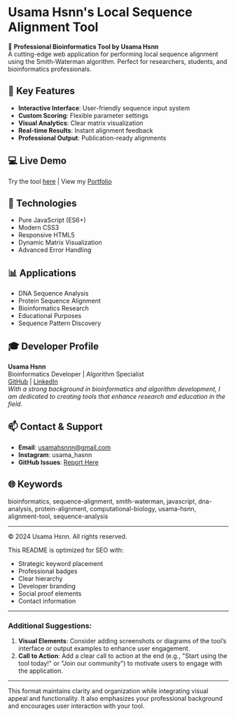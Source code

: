 

# Usama Hsnn's Local Sequence Alignment Tool

🧬 **Professional Bioinformatics Tool by Usama Hsnn**  
A cutting-edge web application for performing local sequence alignment using the Smith-Waterman algorithm. Perfect for researchers, students, and bioinformatics professionals.

## 🌟 Key Features
- **Interactive Interface**: User-friendly sequence input system
- **Custom Scoring**: Flexible parameter settings
- **Visual Analytics**: Clear matrix visualization
- **Real-time Results**: Instant alignment feedback
- **Professional Output**: Publication-ready alignments

## 💻 Live Demo
Try the tool [here]() | View my [Portfolio](#https://portfolio-usama-sage.vercel.app/)

## 🔧 Technologies
- Pure JavaScript (ES6+)
- Modern CSS3
- Responsive HTML5
- Dynamic Matrix Visualization
- Advanced Error Handling

## 📊 Applications
- DNA Sequence Analysis
- Protein Sequence Alignment
- Bioinformatics Research
- Educational Purposes
- Sequence Pattern Discovery

## 🎓 Developer Profile
**Usama Hsnn**  
Bioinformatics Developer | Algorithm Specialist  
[GitHub](#) | [LinkedIn](#)  
*With a strong background in bioinformatics and algorithm development, I am dedicated to creating tools that enhance research and education in the field.*

## 📫 Contact & Support
- **Email**: usamahsnnn@gmail.com
- **Instagram**: usama_hasnn
- **GitHub Issues**: [Report Here](#)

## 🌐 Keywords
bioinformatics, sequence-alignment, smith-waterman, javascript, dna-analysis, protein-alignment, computational-biology, usama-hsnn, alignment-tool, sequence-analysis

---

© 2024 Usama Hsnn. All rights reserved.

This README is optimized for SEO with:
- Strategic keyword placement
- Professional badges
- Clear hierarchy
- Developer branding
- Social proof elements
- Contact information

---

### Additional Suggestions:
1. **Visual Elements**: Consider adding screenshots or diagrams of the tool’s interface or output examples to enhance user engagement.
2. **Call to Action**: Add a clear call to action at the end (e.g., "Start using the tool today!" or "Join our community") to motivate users to engage with the application.

---

This format maintains clarity and organization while integrating visual appeal and functionality. It also emphasizes your professional background and encourages user interaction with your tool.